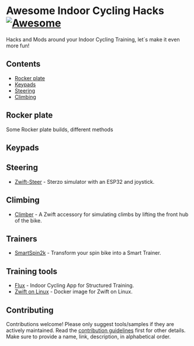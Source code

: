 # Awesome Indoor Cycling Hacks [![Awesome](https://awesome.re/badge-flat.svg)](https://awesome.re)

Hacks and Mods around your Indoor Cycling Training, let´s make it even more fun!

## Contents

- [Rocker plate](#rocker-plate)
- [Keypads](#keypads)
- [Steering](#steering)
- [Climbing](#climbing)

## Rocker plate

Some Rocker plate builds, different methods

## Keypads



## Steering

- [Zwift-Steer](https://github.com/matandoocorpo/Zwift-Steer) - Sterzo simulator with an ESP32 and joystick.

## Climbing

- [Climber](https://github.com/vincent290587/Climber) - A Zwift accessory for simulating climbs by lifting the front hub of the bike.

## Trainers

- [SmartSpin2k](https://github.com/doudar/SmartSpin2k) - Transform your spin bike into a Smart Trainer.

## Training tools

- [Flux](https://github.com/dvmarinoff/Flux) - Indoor Cycling App for Structured Training.
- [Zwift on Linux](https://github.com/netbrain/zwift) - Docker image for Zwift on Linux.

## Contributing

Contributions welcome! Please only suggest tools/samples if they are actively maintained. Read the [contribution guidelines](contributing.md) first for other details. Make sure to provide a name, link, description, in alphabetical order.
